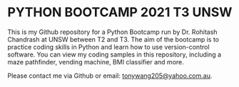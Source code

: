 # PYTHON BOOTCAMP 2021 T3 UNSW
This is my Github repository for a Python Bootcamp run by Dr. Rohitash Chandrash at UNSW between T2 and T3. The aim of the bootcamp is to practice coding skills in Python and learn how to use version-control software. You can view my coding samples in this repository, including a maze pathfinder, vending machine, BMI classifier and more.

Please contact me via Github or email: tonywang205@yahoo.com.au.
